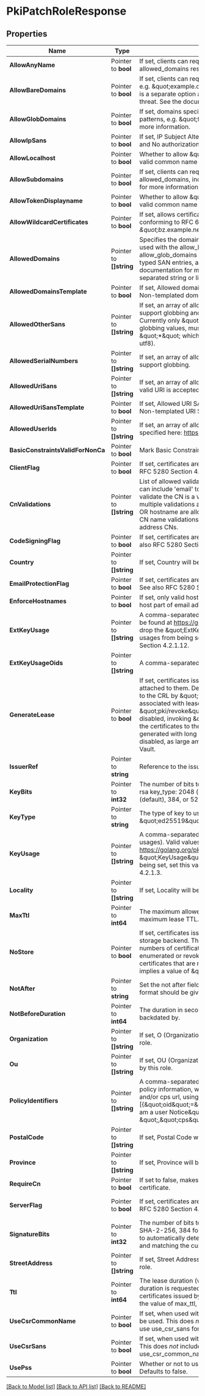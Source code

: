 # PkiPatchRoleResponse


## Properties

Name | Type | Description | Notes
------------ | ------------- | ------------- | -------------
**AllowAnyName** | Pointer to **bool** | If set, clients can request certificates for any domain, regardless of allowed_domains restrictions. See the documentation for more information. | [optional] 
**AllowBareDomains** | Pointer to **bool** | If set, clients can request certificates for the base domains themselves, e.g. \&quot;example.com\&quot; of domains listed in allowed_domains. This is a separate option as in some cases this can be considered a security threat. See the documentation for more information. | [optional] 
**AllowGlobDomains** | Pointer to **bool** | If set, domains specified in allowed_domains can include shell-style glob patterns, e.g. \&quot;ftp*.example.com\&quot;. See the documentation for more information. | [optional] 
**AllowIpSans** | Pointer to **bool** | If set, IP Subject Alternative Names are allowed. Any valid IP is accepted and No authorization checking is performed. | [optional] 
**AllowLocalhost** | Pointer to **bool** | Whether to allow \&quot;localhost\&quot; and \&quot;localdomain\&quot; as a valid common name in a request, independent of allowed_domains value. | [optional] 
**AllowSubdomains** | Pointer to **bool** | If set, clients can request certificates for subdomains of domains listed in allowed_domains, including wildcard subdomains. See the documentation for more information. | [optional] 
**AllowTokenDisplayname** | Pointer to **bool** | Whether to allow \&quot;localhost\&quot; and \&quot;localdomain\&quot; as a valid common name in a request, independent of allowed_domains value. | [optional] 
**AllowWildcardCertificates** | Pointer to **bool** | If set, allows certificates with wildcards in the common name to be issued, conforming to RFC 6125&#x27;s Section 6.4.3; e.g., \&quot;*.example.net\&quot; or \&quot;b*z.example.net\&quot;. See the documentation for more information. | [optional] 
**AllowedDomains** | Pointer to **[]string** | Specifies the domains this role is allowed to issue certificates for. This is used with the allow_bare_domains, allow_subdomains, and allow_glob_domains to determine matches for the common name, DNS-typed SAN entries, and Email-typed SAN entries of certificates. See the documentation for more information. This parameter accepts a comma-separated string or list of domains. | [optional] 
**AllowedDomainsTemplate** | Pointer to **bool** | If set, Allowed domains can be specified using identity template policies. Non-templated domains are also permitted. | [optional] 
**AllowedOtherSans** | Pointer to **[]string** | If set, an array of allowed other names to put in SANs. These values support globbing and must be in the format &lt;oid&gt;;&lt;type&gt;:&lt;value&gt;. Currently only \&quot;utf8\&quot; is a valid type. All values, including globbing values, must use this syntax, with the exception being a single \&quot;*\&quot; which allows any OID and any value (but type must still be utf8). | [optional] 
**AllowedSerialNumbers** | Pointer to **[]string** | If set, an array of allowed serial numbers to put in Subject. These values support globbing. | [optional] 
**AllowedUriSans** | Pointer to **[]string** | If set, an array of allowed URIs for URI Subject Alternative Names. Any valid URI is accepted, these values support globbing. | [optional] 
**AllowedUriSansTemplate** | Pointer to **bool** | If set, Allowed URI SANs can be specified using identity template policies. Non-templated URI SANs are also permitted. | [optional] 
**AllowedUserIds** | Pointer to **[]string** | If set, an array of allowed user-ids to put in user system login name specified here: https://www.rfc-editor.org/rfc/rfc1274#section-9.3.1 | [optional] 
**BasicConstraintsValidForNonCa** | Pointer to **bool** | Mark Basic Constraints valid when issuing non-CA certificates. | [optional] 
**ClientFlag** | Pointer to **bool** | If set, certificates are flagged for client auth use. Defaults to true. See also RFC 5280 Section 4.2.1.12. | [optional] 
**CnValidations** | Pointer to **[]string** | List of allowed validations to run against the Common Name field. Values can include &#x27;email&#x27; to validate the CN is a email address, &#x27;hostname&#x27; to validate the CN is a valid hostname (potentially including wildcards). When multiple validations are specified, these take OR semantics (either email OR hostname are allowed). The special value &#x27;disabled&#x27; allows disabling all CN name validations, allowing for arbitrary non-Hostname, non-Email address CNs. | [optional] 
**CodeSigningFlag** | Pointer to **bool** | If set, certificates are flagged for code signing use. Defaults to false. See also RFC 5280 Section 4.2.1.12. | [optional] 
**Country** | Pointer to **[]string** | If set, Country will be set to this value in certificates issued by this role. | [optional] 
**EmailProtectionFlag** | Pointer to **bool** | If set, certificates are flagged for email protection use. Defaults to false. See also RFC 5280 Section 4.2.1.12. | [optional] 
**EnforceHostnames** | Pointer to **bool** | If set, only valid host names are allowed for CN and DNS SANs, and the host part of email addresses. Defaults to true. | [optional] 
**ExtKeyUsage** | Pointer to **[]string** | A comma-separated string or list of extended key usages. Valid values can be found at https://golang.org/pkg/crypto/x509/#ExtKeyUsage -- simply drop the \&quot;ExtKeyUsage\&quot; part of the name. To remove all key usages from being set, set this value to an empty list. See also RFC 5280 Section 4.2.1.12. | [optional] 
**ExtKeyUsageOids** | Pointer to **[]string** | A comma-separated string or list of extended key usage oids. | [optional] 
**GenerateLease** | Pointer to **bool** | If set, certificates issued/signed against this role will have Vault leases attached to them. Defaults to \&quot;false\&quot;. Certificates can be added to the CRL by \&quot;vault revoke &lt;lease_id&gt;\&quot; when certificates are associated with leases. It can also be done using the \&quot;pki/revoke\&quot; endpoint. However, when lease generation is disabled, invoking \&quot;pki/revoke\&quot; would be the only way to add the certificates to the CRL. When large number of certificates are generated with long lifetimes, it is recommended that lease generation be disabled, as large amount of leases adversely affect the startup time of Vault. | [optional] 
**IssuerRef** | Pointer to **string** | Reference to the issuer used to sign requests serviced by this role. | [optional] 
**KeyBits** | Pointer to **int32** | The number of bits to use. Allowed values are 0 (universal default); with rsa key_type: 2048 (default), 3072, or 4096; with ec key_type: 224, 256 (default), 384, or 521; ignored with ed25519. | [optional] 
**KeyType** | Pointer to **string** | The type of key to use; defaults to RSA. \&quot;rsa\&quot; \&quot;ec\&quot;, \&quot;ed25519\&quot; and \&quot;any\&quot; are the only valid values. | [optional] 
**KeyUsage** | Pointer to **[]string** | A comma-separated string or list of key usages (not extended key usages). Valid values can be found at https://golang.org/pkg/crypto/x509/#KeyUsage -- simply drop the \&quot;KeyUsage\&quot; part of the name. To remove all key usages from being set, set this value to an empty list. See also RFC 5280 Section 4.2.1.3. | [optional] 
**Locality** | Pointer to **[]string** | If set, Locality will be set to this value in certificates issued by this role. | [optional] 
**MaxTtl** | Pointer to **int64** | The maximum allowed lease duration. If not set, defaults to the system maximum lease TTL. | [optional] 
**NoStore** | Pointer to **bool** | If set, certificates issued/signed against this role will not be stored in the storage backend. This can improve performance when issuing large numbers of certificates. However, certificates issued in this way cannot be enumerated or revoked, so this option is recommended only for certificates that are non-sensitive, or extremely short-lived. This option implies a value of \&quot;false\&quot; for \&quot;generate_lease\&quot;. | [optional] 
**NotAfter** | Pointer to **string** | Set the not after field of the certificate with specified date value. The value format should be given in UTC format YYYY-MM-ddTHH:MM:SSZ. | [optional] 
**NotBeforeDuration** | Pointer to **int64** | The duration in seconds before now which the certificate needs to be backdated by. | [optional] 
**Organization** | Pointer to **[]string** | If set, O (Organization) will be set to this value in certificates issued by this role. | [optional] 
**Ou** | Pointer to **[]string** | If set, OU (OrganizationalUnit) will be set to this value in certificates issued by this role. | [optional] 
**PolicyIdentifiers** | Pointer to **[]string** | A comma-separated string or list of policy OIDs, or a JSON list of qualified policy information, which must include an oid, and may include a notice and/or cps url, using the form [{\&quot;oid\&quot;&#x3D;\&quot;1.3.6.1.4.1.7.8\&quot;,\&quot;notice\&quot;&#x3D;\&quot;I am a user Notice\&quot;}, {\&quot;oid\&quot;&#x3D;\&quot;1.3.6.1.4.1.44947.1.2.4 \&quot;,\&quot;cps\&quot;&#x3D;\&quot;https://example.com\&quot;}]. | [optional] 
**PostalCode** | Pointer to **[]string** | If set, Postal Code will be set to this value in certificates issued by this role. | [optional] 
**Province** | Pointer to **[]string** | If set, Province will be set to this value in certificates issued by this role. | [optional] 
**RequireCn** | Pointer to **bool** | If set to false, makes the &#x27;common_name&#x27; field optional while generating a certificate. | [optional] 
**ServerFlag** | Pointer to **bool** | If set, certificates are flagged for server auth use. Defaults to true. See also RFC 5280 Section 4.2.1.12. | [optional] [default to true]
**SignatureBits** | Pointer to **int32** | The number of bits to use in the signature algorithm; accepts 256 for SHA-2-256, 384 for SHA-2-384, and 512 for SHA-2-512. Defaults to 0 to automatically detect based on key length (SHA-2-256 for RSA keys, and matching the curve size for NIST P-Curves). | [optional] 
**StreetAddress** | Pointer to **[]string** | If set, Street Address will be set to this value in certificates issued by this role. | [optional] 
**Ttl** | Pointer to **int64** | The lease duration (validity period of the certificate) if no specific lease duration is requested. The lease duration controls the expiration of certificates issued by this backend. Defaults to the system default value or the value of max_ttl, whichever is shorter. | [optional] 
**UseCsrCommonName** | Pointer to **bool** | If set, when used with a signing profile, the common name in the CSR will be used. This does *not* include any requested Subject Alternative Names; use use_csr_sans for that. Defaults to true. | [optional] 
**UseCsrSans** | Pointer to **bool** | If set, when used with a signing profile, the SANs in the CSR will be used. This does *not* include the Common Name (cn); use use_csr_common_name for that. Defaults to true. | [optional] 
**UsePss** | Pointer to **bool** | Whether or not to use PSS signatures when using a RSA key-type issuer. Defaults to false. | [optional] 





[[Back to Model list]](../README.md#documentation-for-models) [[Back to API list]](../README.md#documentation-for-api-endpoints) [[Back to README]](../README.md)


